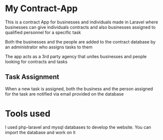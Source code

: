 <h1>My Contract-App</h1>
<p>This is a contract App for businesses and individuals made in Laravel where businesses can give individuals contracts and also businesses assigned to qualified personnel for a specific task</p>
<p>Both the businesses and the people are added to the contract database by an administrator who assigns tasks to them</p>
<p>The app acts as a 3rd party agency that unites businesses and people looking for contracts and tasks</p>

<h2>Task Assignment</h2>
<p>When a new task is assigned, both the business and the person assigned for the task are notified via email provided on the database</p>

<h1>Tools used</h1>
<p>I used php-laravel and mysql databases to develop the website. You can import the database and work on it</p>

